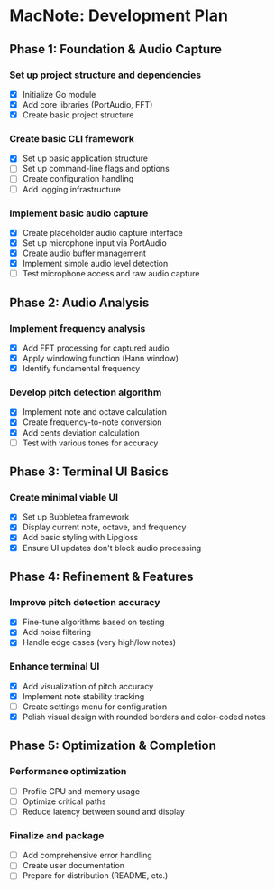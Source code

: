 # MacNote: Development Plan

## Phase 1: Foundation & Audio Capture

### Set up project structure and dependencies
- [x] Initialize Go module
- [x] Add core libraries (PortAudio, FFT)
- [x] Create basic project structure

### Create basic CLI framework
- [x] Set up basic application structure
- [ ] Set up command-line flags and options
- [ ] Create configuration handling
- [ ] Add logging infrastructure

### Implement basic audio capture
- [x] Create placeholder audio capture interface
- [x] Set up microphone input via PortAudio
- [x] Create audio buffer management
- [x] Implement simple audio level detection
- [ ] Test microphone access and raw audio capture

## Phase 2: Audio Analysis

### Implement frequency analysis
- [x] Add FFT processing for captured audio
- [x] Apply windowing function (Hann window)
- [x] Identify fundamental frequency

### Develop pitch detection algorithm
- [x] Implement note and octave calculation
- [x] Create frequency-to-note conversion
- [x] Add cents deviation calculation
- [ ] Test with various tones for accuracy

## Phase 3: Terminal UI Basics

### Create minimal viable UI
- [x] Set up Bubbletea framework
- [x] Display current note, octave, and frequency
- [x] Add basic styling with Lipgloss
- [x] Ensure UI updates don't block audio processing

## Phase 4: Refinement & Features

### Improve pitch detection accuracy
- [x] Fine-tune algorithms based on testing
- [x] Add noise filtering
- [x] Handle edge cases (very high/low notes)

### Enhance terminal UI
- [x] Add visualization of pitch accuracy
- [x] Implement note stability tracking
- [ ] Create settings menu for configuration
- [x] Polish visual design with rounded borders and color-coded notes

## Phase 5: Optimization & Completion

### Performance optimization
- [ ] Profile CPU and memory usage
- [ ] Optimize critical paths
- [ ] Reduce latency between sound and display

### Finalize and package
- [ ] Add comprehensive error handling
- [ ] Create user documentation
- [ ] Prepare for distribution (README, etc.) 